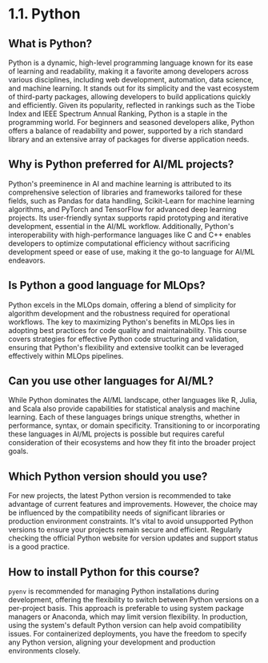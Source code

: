 # 1.1. Python

## What is Python?

Python is a dynamic, high-level programming language known for its ease of learning and readability, making it a favorite among developers across various disciplines, including web development, automation, data science, and machine learning. It stands out for its simplicity and the vast ecosystem of third-party packages, allowing developers to build applications quickly and efficiently. Given its popularity, reflected in rankings such as the Tiobe Index and IEEE Spectrum Annual Ranking, Python is a staple in the programming world. For beginners and seasoned developers alike, Python offers a balance of readability and power, supported by a rich standard library and an extensive array of packages for diverse application needs.

## Why is Python preferred for AI/ML projects?

Python's preeminence in AI and machine learning is attributed to its comprehensive selection of libraries and frameworks tailored for these fields, such as Pandas for data handling, Scikit-Learn for machine learning algorithms, and PyTorch and TensorFlow for advanced deep learning projects. Its user-friendly syntax supports rapid prototyping and iterative development, essential in the AI/ML workflow. Additionally, Python's interoperability with high-performance languages like C and C++ enables developers to optimize computational efficiency without sacrificing development speed or ease of use, making it the go-to language for AI/ML endeavors.

## Is Python a good language for MLOps?

Python excels in the MLOps domain, offering a blend of simplicity for algorithm development and the robustness required for operational workflows. The key to maximizing Python's benefits in MLOps lies in adopting best practices for code quality and maintainability. This course covers strategies for effective Python code structuring and validation, ensuring that Python's flexibility and extensive toolkit can be leveraged effectively within MLOps pipelines.

## Can you use other languages for AI/ML?

While Python dominates the AI/ML landscape, other languages like R, Julia, and Scala also provide capabilities for statistical analysis and machine learning. Each of these languages brings unique strengths, whether in performance, syntax, or domain specificity. Transitioning to or incorporating these languages in AI/ML projects is possible but requires careful consideration of their ecosystems and how they fit into the broader project goals.

## Which Python version should you use?

For new projects, the latest Python version is recommended to take advantage of current features and improvements. However, the choice may be influenced by the compatibility needs of significant libraries or production environment constraints. It's vital to avoid unsupported Python versions to ensure your projects remain secure and efficient. Regularly checking the official Python website for version updates and support status is a good practice.

## How to install Python for this course?

`pyenv` is recommended for managing Python installations during development, offering the flexibility to switch between Python versions on a per-project basis. This approach is preferable to using system package managers or Anaconda, which may limit version flexibility. In production, using the system's default Python version can help avoid compatibility issues. For containerized deployments, you have the freedom to specify any Python version, aligning your development and production environments closely.